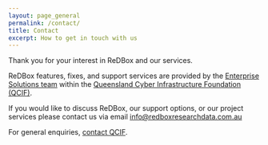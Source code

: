 ```yaml
---
layout: page_general
permalink: /contact/
title: Contact
excerpt: How to get in touch with us
---
```


Thank you for your interest in ReDBox and our services.

ReDBox features, fixes, and support services are provided by the
[Enterprise Solutions team](https://www.qcif.edu.au/services/enterprise-solutions)
within the
[Queensland Cyber Infrastructure Foundation (QCIF)](https://www.qcif.edu.au/).

If you would like to discuss ReDBox, our support options, or our project services please contact us via email
[info@redboxresearchdata.com.au](mailto:info@redboxresearchdata.com.au)

For general enquiries, [contact QCIF](https://www.qcif.edu.au/contact-us).
